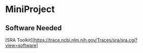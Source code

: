 # MiniProject
## Software Needed 
[SRA Toolkit][https://trace.ncbi.nlm.nih.gov/Traces/sra/sra.cgi?view=software]
